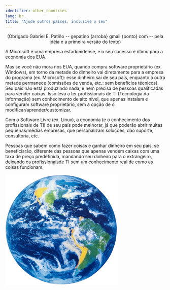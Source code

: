```yaml
---
identifier: other_countries
lang: br
title: "Ajude outros países, inclusive o seu"
---
```


<center>(Obrigado Gabriel E. Patiño -- gepatino {arroba} gmail {ponto} com -- pela idéia e a primeira versão do texto)</center>

A Microsoft é uma empresa estadunidense, e o seu sucesso é ótimo para a economia dos EUA.

Mas se você não mora nos EUA, quando compra software proprietário (ex. Windows), em torno da metade do dinheiro vai diretamente para a empresa do programa (ex. Microsoft): esse dinheiro sai de seu país, enquanto a outra metade permanece (comissões de venda, etc.: sem benefícios técnicos). Seu país não está produzindo nada, e nem precisa de pessoas qualificadas para vender caixas. Isso leva a ter profissionais de TI (Tecnologia da Informação) sem conhecimento de alto nível, que apenas instalam e configuram software proprietário, sem a opção de o modificar/aprender/customizar.

Com o Software Livre (ex. Linux), a economia (e o conhecimento dos profissionais de TI) de seu país pode melhorar, já que poderão abrir muitas pequenas/médias empresas, que personalizam soluções, dão suporte, consultoria, etc.

Pessoas que sabem como fazer coisas e ganhar dinheiro em seu país, se beneficiarão, diferente das pessoas que apenas vendem caixas com uma taxa de preço predefinida, mandando seu dinheiro para o extrangeiro, deixando os profissionaisde TI sem um conhecimento real de como as coisas funcionam.

<img src="/img/earth.png" />




